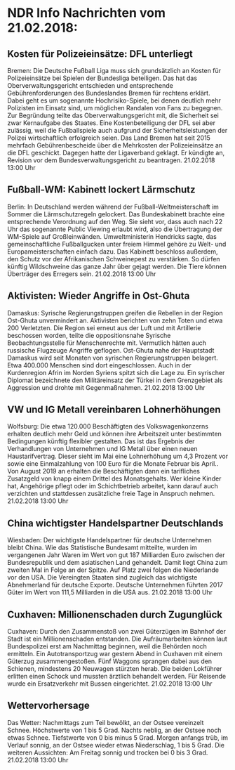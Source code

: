 # NDR Info Nachrichten vom 21.02.2018:


## Kosten für Polizeieinsätze: DFL unterliegt
Bremen: Die Deutsche Fußball Liga muss sich grundsätzlich an Kosten für Polizeieinsätze bei Spielen der Bundesliga beteiligen. Das hat das Oberverwaltungsgericht entschieden und entsprechende Gebührenforderungen des Bundeslandes Bremen für rechtens erklärt. Dabei geht es um sogenannte Hochrisiko-Spiele, bei denen deutlich mehr Polizisten im Einsatz sind, um möglichen Randalen von Fans zu begegnen. Zur Begründung teilte das Oberverwaltungsgericht mit, die Sicherheit sei zwar Kernaufgabe des Staates. Eine Kostenbeteiligung der DFL sei aber zulässig, weil die Fußballspiele auch aufgrund der Sicherheitsleistungen der Polizei wirtschaftlich erfolgreich seien. Das Land Bremen hat seit 2015 mehrfach Gebührenbescheide über die Mehrkosten der Polizeieinsätze an die DFL geschickt. Dagegen hatte der Ligaverband geklagt. Er kündigte an, Revision vor dem Bundesverwaltungsgericht zu beantragen. 21.02.2018 13:00 Uhr 

## Fußball-WM: Kabinett lockert Lärmschutz
Berlin:	In Deutschland werden während der Fußball-Weltmeisterschaft im Sommer die Lärmschutzregeln gelockert. Das Bundeskabinett brachte eine entsprechende Verordnung auf den Weg. Sie sieht vor, dass auch nach 22 Uhr das sogenannte Public Viewing erlaubt wird, also die Übertragung der WM-Spiele auf Großleinwänden. Umweltministerin Hendricks sagte, das gemeinschaftliche Fußballgucken unter freiem Himmel gehöre zu Welt- und Europameisterschaften einfach dazu. Das Kabinett beschloss außerdem, den Schutz vor der Afrikanischen Schweinepest zu verstärken. So dürfen künftig Wildschweine das ganze Jahr über gejagt werden. Die Tiere können Überträger des Erregers sein. 21.02.2018 13:00 Uhr 

## Aktivisten: Wieder Angriffe in Ost-Ghuta
Damaskus: 			 Syrische Regierungstruppen greifen die Rebellen in der Region Ost-Ghuta unvermindert an. Aktivisten berichten von zehn Toten und etwa 200 Verletzten. Die Region sei erneut aus der Luft und mit Artillerie beschossen worden, teilte die oppositionsnahe Syrische Beobachtungsstelle für Menschenrechte mit. Vermutlich hätten auch russische Flugzeuge Angriffe geflogen. Ost-Ghuta nahe der Hauptstadt Damaskus wird seit Monaten von syrischen Regierungstruppen belagert. Etwa 400.000 Menschen sind dort eingeschlossen. Auch in der Kurdenregion Afrin im Norden Syriens spitzt sich die Lage zu. Ein syrischer Diplomat bezeichnete den Militäreinsatz der Türkei in dem Grenzgebiet als Aggression und drohte mit Gegenmaßnahmen. 21.02.2018 13:00 Uhr 

## VW und IG Metall vereinbaren Lohnerhöhungen
Wolfsburg: Die etwa 120.000 Beschäftigten des Volkswagenkonzerns erhalten deutlich mehr Geld und können ihre Arbeitszeit unter bestimmten Bedingungen künftig flexibler gestalten. Das ist das Ergebnis der Verhandlungen von Unternehmen und IG Metall über einen neuen Haustarifvertrag. Dieser sieht im Mai eine Lohnerhöhung um 4,3 Prozent vor sowie eine Einmalzahlung von 100 Euro für die Monate Februar bis April.. Von August 2019 an erhalten die Beschäftigten dann ein tarifliches Zusatzgeld von knapp einem Drittel des Monatsgehalts. Wer kleine Kinder hat, Angehörige pflegt oder im Schichtbetrieb arbeitet, kann darauf auch verzichten und stattdessen zusätzliche freie Tage in Anspruch nehmen. 21.02.2018 13:00 Uhr 

## China wichtigster Handelspartner Deutschlands
Wiesbaden: Der wichtigste Handelspartner für deutsche Unternehmen bleibt China. Wie das Statistische Bundesamt mitteilte, wurden im vergangenen Jahr Waren im Wert von gut 187 Milliarden Euro zwischen der Bundesrepublik und dem asiatischen Land gehandelt. Damit liegt China zum zweiten Mal in Folge an der Spitze. Auf Platz zwei folgen die Niederlande vor den USA. Die Vereingten Staaten sind zugleich das wichtigste Abnehmerland für deutsche Exporte. Deutsche Unternehmen führten 2017 Güter im Wert von 111,5 Milliarden in die USA aus. 21.02.2018 13:00 Uhr 

## Cuxhaven: Millionenschaden durch Zugunglück
Cuxhaven: Durch den Zusammenstoß von zwei Güterzügen im Bahnhof der Stadt ist ein Millionenschaden entstanden. Die Aufräumarbeiten können laut Bundespolizei erst am Nachmittag beginnen, weil die Behörden noch ermitteln. Ein Autotransportzug war gestern Abend in Cuxhaven mit einem Güterzug zusammengestoßen. Fünf Waggons sprangen dabei aus den Schienen, mindestens 20 Neuwagen stürzten herab. Die beiden Lokführer erlitten einen Schock und mussten ärztlich behandelt werden. Für Reisende wurde ein Ersatzverkehr mit Bussen eingerichtet. 21.02.2018 13:00 Uhr 

## Wettervorhersage
Das Wetter:
Nachmittags zum Teil bewölkt, an der Ostsee vereinzelt Schnee. Höchstwerte von 1 bis 5 Grad. Nachts neblig, an der Ostsee noch etwas Schnee. Tiefstwerte von 0 bis minus 5 Grad. Morgen anfangs trüb, im Verlauf sonnig, an der Ostsee wieder etwas Niederschlag, 1 bis 5 Grad. Die weiteren Aussichten: Am Freitag sonnig und trocken bei 0 bis 3 Grad. 21.02.2018 13:00 Uhr 
